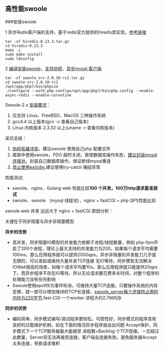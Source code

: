 ## 高性能swoole

###安装swoole

1 异步Redis客户端的支持，基于redis官方提供的hiredis库实现，[参考链接](https://wiki.swoole.com/wiki/page/p-redis.html)
```
tar -xf hiredis-0.13.3.tar.gz
cd hiredis-0.13.3
make -j
sudo make install
sudo ldconfig
```
2 [编译安装swoole](https://wiki.swoole.com/wiki/page/6.html)，[支持协程](https://wiki.swoole.com/wiki/page/749.html)、[异步mysql 客户端](https://wiki.swoole.com/wiki/page/517.html)
```
tar -xf swoole-src-2.0.10-rc2.tar.gz
cd swoole-src-2.0.10-rc2
/opt/app/php7/bin/phpize
./configure --with-php-config=/opt/app/php7/bin/php-config --enable-async-redis --enable-coroutine
```

Swoole-2.x [安装要求](https://wiki.swoole.com/wiki/page/7.html)：
1. 仅支持 Linux、FreeBSD、MacOS 三种操作系统
2. gcc4.4 以上版本(gcc -v 查看自己版本)
3. Linux 内核版本 2.3.32 以上(uname -r 查看内核版本)

采坑总结：
1. [协程拓展冲突](https://wiki.swoole.com/wiki/page/851.html)，建议swoole 使用自己php 配置文件
2. 框架中使用swoole，PDO 超时关闭，致使数据库操作失败，[建议封装mysql 连接池](https://github.com/buyingfei/swoole-share/blob/master/pool/swoole-mysql-pool.php)，封装自己数据库操作，保证断线mysql重连 
3. [禁止使用exit/die](https://wiki.swoole.com/wiki/page/501.html),建议使用try-catch 捕捉异常

性能测试:
- swoole、nginx、Golang  web 性能比较**100 个并发，100万http请求基准测试**
- swoole、swoole （mysql 线程池）、nginx + fastCGI + php  QPS性能比较

swoole web 并发 远远大于 nginx + fastCGI 原因分析：

关键在于同步阻塞与异步非阻塞模型

**异步的优势**
- 高并发，同步阻塞IO模型的并发能力依赖于进程/线程数量，例如 php-fpm开启了200个进程，理论上最大支持的并发能力为200。如果每个请求平均需要100ms，那么应用程序就可以提供2000qps。异步非阻塞的并发能力几乎是无限的，可以发起或维持大量并发TCP连接
无IO等待，同步模型无法解决IOWait很高的场景，如每个请求平均要10s，那么应用程序就只能提供20qps了。而异步程序不存在IO等待，所以无论请求要花费多长时间，对整个程序的处理能力没有任何影响
- Swoole使用epoll作为事件轮询，可维持大量TCP连接。只要操作系统的内存足够，就一直可以增加维持的TCP长连接。[swoole_server每个连接所占用的内存为220字节](https://wiki.swoole.com/wiki/page/p-c100k.html),fast-CGI 一个worker 进程大约2.7M内存

**同步的优势**

- 编码简单，同步模式编写/调试程序更轻松，可控性好，同步模式的程序具有良好的过载保护机制，如在下面的情况异步程序就会出问题
Accept保护，同步模式下一个TCP服务器最大能接受 进程数+Backlog 个TCP连接。一旦超过此数量，Server将无法再接受连接，客户端会连接失败。避免服务器Accept太多连接，导致请求堆积




